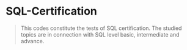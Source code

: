 # SQL-Certification
>This codes constitute the tests of SQL certification. The studied topics are in connection with SQL level basic, intermediate and advance.

